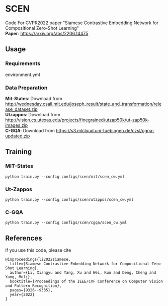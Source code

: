 # SCEN
Code For CVPR2022 paper "Siamese Contrastive Embedding Network for Compositional Zero-Shot Learning"<br>
**Paper**: https://arxiv.org/abs/2206.14475

## Usage
### **Requirements**<br>
environment.yml

### **Data Preparation**
**Mit-States**: Download from http://wednesday.csail.mit.edu/joseph_result/state_and_transformation/release_dataset.zip<br>
**Utzappos**: Download from http://vision.cs.utexas.edu/projects/finegrained/utzap50k/ut-zap50k-images.zip<br>
**C-GQA**: Download from https://s3.mlcloud.uni-tuebingen.de/czsl/cgqa-updated.zip<br>

## Training 
### **MIT-States**
```
python train.py --config configs/scen/mit/scen_cw.yml
```

### **Ut-Zappos**
```
python train.py --config configs/scen/utzppos/scen_cw.yml
```

### **C-GQA**
```
python train.py --config configs/scen/cgqa/scen_cw.yml
```

## References
If you use this code, please cite
```
@inproceedings{li2022siamese,
  title={Siamese Contrastive Embedding Network for Compositional Zero-Shot Learning},
  author={Li, Xiangyu and Yang, Xu and Wei, Kun and Deng, Cheng and Yang, Muli},
  booktitle={Proceedings of the IEEE/CVF Conference on Computer Vision and Pattern Recognition},
  pages={9326--9335},
  year={2022}
}
```
